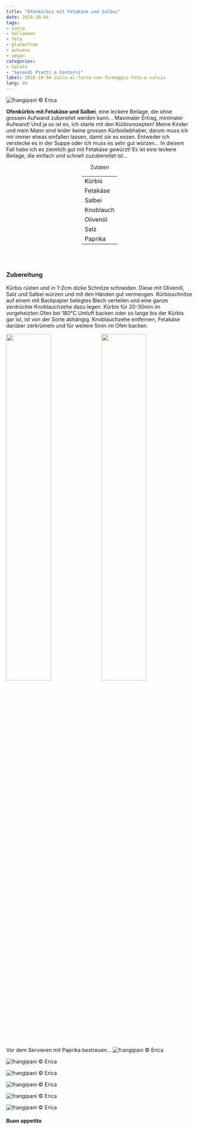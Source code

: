 ```yaml
---
title: "Ofenkürbis mit Fetakäse und Salbei"
date: 2018-10-04
tags:
- zucca
- halloween
- feta
- glutenfree
- autunno
- vegan
categories:
- Salato
- "Secondi Piatti e Contorni"
label: 2018-10-04-zucca-al-forno-con-formaggio-feta-e-salvia
lang: de
---
```

![](../2018-10-04-zucca-al-forno-con-formaggio-feta-e-salvia/header.jpg "frangipani © Erica")

**Ofenkürbis mit Fetakäse und Salbei**, eine leckere Beilage, die ohne grossen Aufwand zubereitet werden kann... Maximaler Ertrag, minimaler Aufwand! Und ja so ist es, ich starte mit den Kürbisrezepten! Meine Kinder und mein Mann sind leider keine grossen Kürbisliebhaber, darum muss ich mir immer etwas einfallen lassen, damit sie es essen. Entweder ich verstecke es in der Suppe oder ich muss es sehr gut würzen... In diesem Fall habe ich es ziemlich gut mit Fetakäse gewürzt! Es ist eine leckere Beilage, die einfach und schnell zuzubereitet ist...

<div id="wrapper" style="text-align: center">
  <div id="yourdiv" style="display: inline-block;">
    <div class="ingredients" itemscope itemtype="http://schema.org/Recipe">
      <span itemprop="name" style="display:none;">Ofenkürbis mit Fetakäse und Salbei</span>
      <span itemprop="recipeCategory" style="display:none;">Herzhaftes</span>
      <img itemprop="image" style="display:none;" class="ignore-gallery-item" src="../2018-10-04-zucca-al-forno-con-formaggio-feta-e-salvia/header.jpeg"/>
      <span itemprop="author" style="display:none;">Erica Raiano</span>
      <span itemprop="description" style="display:none;">Ofenkürbis mit Fetakäse und Salbei, eine leckere Beilage, die ohne grossen Aufwand zubereitet werden kann... Maximaler Ertrag, minimaler Aufwand!</span>
      <div class="ingredients-title">Zutaten</div>
      <table>
        <tbody>
          </tr>
          <tr itemprop="recipeIngredient">
            <td>Kürbis</td>
          </tr>
          <tr itemprop="recipeIngredient">
            <td>Fetakäse</td>
          </tr>
          <tr itemprop="recipeIngredient">
            <td>Salbei</td>
          </tr>
          <tr itemprop="recipeIngredient">
            <td>Knoblauch</td>
          </tr>
          <tr itemprop="recipeIngredient">
            <td>Olivenöl</td>
          </tr>
          <tr itemprop="recipeIngredient">
            <td>Salz</td>
          </tr>
          <tr itemprop="recipeIngredient">
            <td>Paprika</td>
          </tr>
          <tr>
        </tbody>
      </table>
      <br></br>
    </div>
  </div>
</div>


<h3>
  <font color="grey">
    <i class="fa-solid fa-gears"></i>
  </font> Zubereitung
</h3>

Kürbis rüsten und in 1-2cm dicke Schnitze schneiden. Diese mit Olivenöl, Salz und Salbei würzen und mit den Händen gut vermengen. Kürbisschnitze auf einem mit Backpapier belegtes Blech verteilen und eine ganze zerdrückte Knoblauchzehe dazu legen. Kürbis für 20-30min im vorgeheizten Ofen bei 180°C Umluft backen oder so lange bis der Kürbis gar ist, ist von der Sorte abhängig. Knoblauchzehe entfernen, Fetakäse darüber zerkrümeln und für weitere 5min im Ofen backen.
<p>
  <div style="width: 100%; margin-bottom: 0">
    <img style="float: left; width: 49%; margin-right: 1%" src="../2018-10-04-zucca-al-forno-con-formaggio-feta-e-salvia/teglia1.jpg" alt="" title="frangipani © Erica" />
    <img style="float: left; width: 49%; margin-left: 1%" src="../2018-10-04-zucca-al-forno-con-formaggio-feta-e-salvia/teglia2.jpg" alt="" title="frangipani © Erica" />
    <div style="clear: both"></div>
  </div>
</p>

Vor dem Servieren mit Paprika bestreuen...
![](../2018-10-04-zucca-al-forno-con-formaggio-feta-e-salvia/risultato1.jpg "frangipani © Erica")

![](../2018-10-04-zucca-al-forno-con-formaggio-feta-e-salvia/risultato2.jpg "frangipani © Erica")

![](../2018-10-04-zucca-al-forno-con-formaggio-feta-e-salvia/risultato3.jpg "frangipani © Erica")

![](../2018-10-04-zucca-al-forno-con-formaggio-feta-e-salvia/risultato4.jpg "frangipani © Erica")

![](../2018-10-04-zucca-al-forno-con-formaggio-feta-e-salvia/risultato5.jpg "frangipani © Erica")

![](../2018-10-04-zucca-al-forno-con-formaggio-feta-e-salvia/risultato6.jpg "frangipani © Erica")

<h4>Buon appetito
  <font color="red">
    <i class="fa-regular fa-face-smile"></i>
  </font>
</h4>